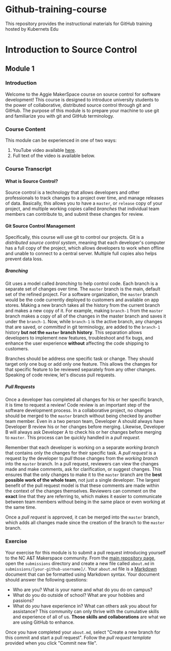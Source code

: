 # Github-training-course
This repository provides the instructional materials for GitHub training hosted by Kubernets Edu
# Introduction to Source Control
## Module 1

### Introduction

Welcome to the Aggie MakerSpace course on source control for software development!
This course is designed to introduce university students to the power of collaborative, distributed
source control through git and GitHub. The purpose of this module is to prepare your machine to
use git and familiarize you with git and GitHub terminology.

### Course Content

This module can be experienced in one of two ways:
  1. YouTube video available [here](http://www.youtube.com/watch?v=Crp40qvuRSE).
  2. Full text of the video is available below.

### Course Transcript

#### What is Source Control?

Source control is a technology that allows developers and other professionals to track
changes to a project over time, and manage releases of data. Basically, this allows
you to have a `master`, or `release` copy of your project, and multiple working copies
called _branches_ that individual team members can contribute to, and submit these changes for review.

#### Git Source Control Management

Specifically, this course will use git to control our projects. Git is a _distributed source control system_,
meaning that each developer's computer has a full copy of the project, which allows developers to
work when offline and unable to connect to a central server. Multiple full copies also helps prevent
data loss.

##### Branching

Git uses a model called _branching_ to help control code. Each branch is a separate set
of changes over time. The `master` branch is the main, default set of the refined project.
For a software organization, the `master` branch would be the code currently deployed to
customers and available on app stores. Making a new branch takes all the history from
the current branch and makes a new copy of it. For example, making `branch-1` from the `master`
branch makes a copy of all of the changes in the master branch and saves it under the `branch-1`.
Now, while `branch-1` is the active branch, any changes that are saved, or _committed_ in git terminology,
are added to the `branch-1` history **but not the `master` branch history**.
This separation allows developers to implement new features, troubleshoot and fix bugs,
and enhance the user experience **without** affecting the code shipping to customers.

Branches should be address one specific task or change. They should target only one bug
or add only one feature. This allows the changes for that specific feature to be reviewed
separately from any other changes. Speaking of code review, let's discuss pull requests.

##### Pull Requests

Once a developer has completed all changes for his or her specific branch, it is time to request a review!
Code review is an important step of the software development process. In a collaborative
project, no changes should be merged to the `master` branch without being checked by another
team member. Even in a two person team, Developer A should always have Developer B review his or her
changes before merging. Likewise, Developer B will always ask Developer A to check his or her
changes before merging to `master`. This process can be quickly handled in a _pull request_.

Remember that each developer is working on a separate _working branch_ that contains only the
changes for their specific task. A _pull request_ is a request by the developer to _pull_ those
changes from the _working branch_ into the `master` branch. In a pull request, reviewers can view
the changes made and make comments, ask for clarification, or suggest changes. This ensures that the
only changes to make it to the `master` branch are the **best possible work of the whole team**, not
just a single developer. The largest benefit of the pull request model is that these comments are
made within the context of the changes themselves. Reviewers can comment on the **exact** line
that they are referring to, which makes it easier to communicate between team members without
being in the same place or even working at the same time.

Once a _pull request_ is approved, it can be merged into the `master` branch, which adds all
changes made since the creation of the branch to the `master` branch.

### Exercise

Your exercise for this module is to submit a pull request introducing yourself to the
NC A&T Makerspace community. From the [main repository page](https://github.com/KubernetsEdu/Github-training-course), open the `submissions` directory
and create a new file called `about.md` in `submissions/[your-github-username]/`.
Your `about.md` file is a [Markdown](https://guides.github.com/features/mastering-markdown/)
document that can be formatted using Markdown syntax. Your document should answer the following questions:
* Who are you? What is your name and what do you do on campus?
* What do you do outside of school? What are your hobbies and passions?
* What do _you_ have experience in? What can others ask you about for assistance? This community can only thrive with the cumulative skills and experience of all of us. **Those skills and collaborations** are what we are using GitHub to enhance.

Once you have completed your `about.md`, select "Create a new branch for this commit and start a pull request". Follow the _pull request template_ provided when you click "Commit new file".

